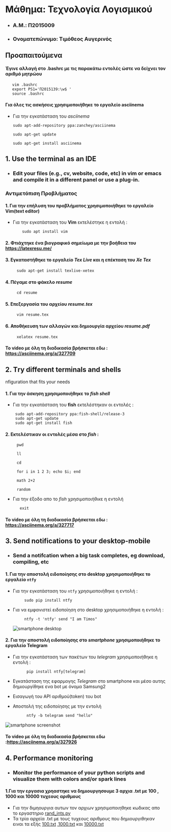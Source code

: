 # Μάθημα: Τεχνολογία Λογισμικού
* ### A.M.: Π2015009

* ### Ονοματεπώνυμο: Τιμόθεος Αυγερινός

## Προαπαιτούμενα 
#### Έγινε αλλαγή στο .bashrc με τις παρακάτω εντολές ώστε να δείχνει τον αριθμό μητρώου
       vim .bashrc
       export PS1='Π2015139:\w$ '
       source .bashrc
#### Για όλες τις ασκήσεις χρησιμοποιήθηκε το εργαλείο  **asciinema**
 - Για την εγκατάσταση του _asciinema_ 
       
       sudo apt-add-repository ppa:zanchey/asciinema

       sudo apt-get update
       
       sudo apt-get install asciinema

## 1. Use the terminal as an IDE
* ### Edit your files (e.g., cv, website, code, etc) in vim or emacs and compile it in a different panel or use a plug-in.

### Αντιμετόπιση Προβλήματος 
####  1. Για την επήλυση του προβλήματος χρησιμοποιήθηκε το εργαλείο **Vim**(text editor)
   - Για την εγκατάσταση του **Vim** εκτελέστηκε η εντολή :
   
             sudo apt install vim
             
#### 2. Φτιάχτηκε ένα βιογραφικό σημείωμα με την βοήθεια του https://latexresu.me/
#### 3. Εγκαταστήθηκε το εργαλείο _Tex_ _Live_ και η επέκταση του _Xe_ _Tex_
         
         sudo apt-get install texlive-xetex
         
#### 4. Πέγαμε στο φάκελο _resume_   
         cd resume 
#### 5. Επεξεργασία του αρχείου _resume.tex_
         vim resume.tex
#### 6. Αποθήκευση των αλλαγών και δημιουργία αρχείου _resume.pdf_ 
         xelatex resume.tex
#### Το video με όλη τη διαδικασία βρήσκεται εδω : https://asciinema.org/a/327709

## 2. Τry different terminals and shells
nfiguration that fits your needs

#### 1. Για την άσκηση χρησιμοποιήθηκε το _fish shell_
  - Για την εγκατάσταση του **fish** εκτελέστηκαν οι εντολές :
  
         sudo apt-add-repository ppa:fish-shell/release-3
         sudo apt-get update
         sudo apt-get install fish
         
#### 2. Εκτελέστικαν οι εντολές μέσα στο _fish_ :
         pwd 
         
         ll
         
         cd 
         
         for i in 1 2 3; echo $i; end
         
         math 2+2
         
         random 
         
 - Για την έξοδο απο το _fish_ χρησιμοποιήθικε η εντολή
 
          exit
          
          
 #### Το video με όλη τη διαδικασία βρήσκεται εδω : https://asciinema.org/a/327717
## 3. Send notifications to your desktop-mobile  
* ### Send a notifcation when a big task completes, eg download, compiling, etc 

#### 1. Για την αποστολή ειδοποίησης στο desktop χρησιμοποιήθηκε το εργαλείο ```ntfy```
-  Για την εγκατάσταση του ```ntfy``` χρησιμοποιήθηκε η εντολή :

            sudo pip install ntfy
            
- Για να εμφανιστεί ειδοποίηση στο desktop χρησιμοποιήθηκε η εντολή :
           
           ntfy -t 'ntfy' send "I am Timos"
           
           
           
  ![smartphone desktop](https://github.com/p15avge/sw/blob/2015009/projects/2015009/91521402_2589657554605073_3860983493806784512_n.png) 
    
#### 2. Για την αποστολή ειδοποίησης στο _smartphone_  χρησιμοποιήθηκε το εργαλείο Telegram        
 - Για την εγκατάσταση των πακέτων του _telegram_ χρησιμοποιήθηκε η εντολή :
 
             pip install ntfy[telegram]
 
- Εγκατάσταση της εφαρμογης _Telegram_ στο smartphone και μέσο αυτης δημιουργίθηκε ενα bot με όνομα Samsung2 

- Εισαγωγή του API αριθμού(token) του bot

- Αποστολή της ειδοποίησης με την εντολή 
    
            ntfy -b telegram send "hello"


![smartphone screenshot](https://github.com/p15avge/sw/blob/2015009/projects/2015009/91907340_240904060399225_4735137358632976384_n.jpg)


#### Το video με όλη τη διαδικασία βρήσκεται εδω :https://asciinema.org/a/327926 


## 4. Performance monitoring
* ### Monitor the performance of your python scripts and visualize them with colors and/or spark lines

#### 1.Για την εργασια χρηαστηκε να δημιουργησουμε 3 αρχια .txt με 100 , 1000 και 10000 τυχεους αριθμους 
- Για την διμηουργια αυτων τον αρχιων χρησιμοποιηθηκε κωδικας απο το εργαστηριο [rand_ints.py](https://github.com/p15avge/sw/blob/2015009/projects/2015009/rand_ints.py) 
- Τα τρία αρχεία .txt με τους τυχεους αριθμους που δημιουργιθηκαν ειναι τα εξής [100.txt](https://github.com/p15avge/sw/blob/2015009/projects/2015009/100.txt) ,[1000.txt](https://github.com/p15avge/sw/blob/2015009/projects/2015009/1000.txt) και [10000.txt](https://github.com/p15avge/sw/blob/2015009/projects/2015009/10000.txt)




